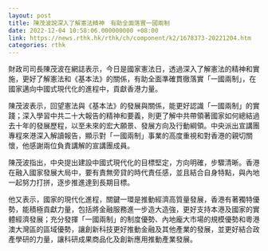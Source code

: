 ```yaml
---
layout: post
title: 陳茂波說深入了解憲法精神　有助全面落實一國兩制
date: 2022-12-04 10:58:06.000000000 +08:00
link: https://news.rthk.hk/rthk/ch/component/k2/1678373-20221204.htm
categories: rthk
---
```


財政司司長陳茂波在網誌表示，今日是國家憲法日，透過深入了解憲法的精神和實施，更好了解憲法和《基本法》的關係，有助全面準確貫徹落實「一國兩制」，在國家邁向中國式現代化的進程中，貢獻香港力量。

陳茂波表示，回望憲法與《基本法》的發展與關係，能更好認識「一國兩制」的實踐；深入學習中共二十大報告的精神和要義，則更了解中共帶領著國家如何總結過去十年的發展歷程，以至未來的宏大願景、發展方向及行動綱領。中央派出宣講團專程來港深入解讀報告，顯示對「一國兩制」事業的高度重視和對香港的親切關懷，他感謝兩位負責講解的宣講團成員。

陳茂波指出，中央提出建設中國式現代化的目標堅定，方向明確，步驟清晰。香港在融入國家發展大局中，要有責無旁貸的時代責任感，並且結合自身特點，與內地一起努力打拼，逐步推進達到長期目標。

他又表示，國家的現代化進程，關鍵一環是推動經濟高質量發展，香港有著獨特優勢，能積極貢獻力量，包括將金融服務進一步造大造強，更好支持本港及國家的實體經濟發展；充分發揮「一國兩制」的制度優勢、內地龐大市場的規模優勢和粵港澳大灣區的區域優勢，讓創新科技更好推動金融及其他產業的發展，並更好結合政產學研的力量，讓科研成果商品化及創新應用推動產業發展。
